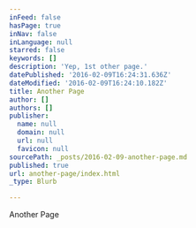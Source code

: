 ```yaml
---
inFeed: false
hasPage: true
inNav: false
inLanguage: null
starred: false
keywords: []
description: 'Yep, 1st other page.'
datePublished: '2016-02-09T16:24:31.636Z'
dateModified: '2016-02-09T16:24:10.182Z'
title: Another Page
author: []
authors: []
publisher:
  name: null
  domain: null
  url: null
  favicon: null
sourcePath: _posts/2016-02-09-another-page.md
published: true
url: another-page/index.html
_type: Blurb

---
```

Another Page
